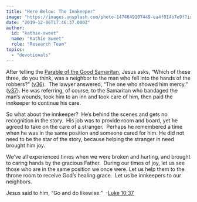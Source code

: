 ```yaml
---
title: "Here Below: The Innkeeper"
image: "https://images.unsplash.com/photo-1474649107449-ea4f014b7e9f?ixlib=rb-1.2.1&q=85&fm=jpg&crop=entropy&cs=srgb&ixid=eyJhcHBfaWQiOjk2NjF9"
date: "2019-12-06T17:46:37.000Z"
author:
  id: "kathie-sweet"
  name: "Kathie Sweet"
  role: "Research Team"
topics:
  - "devotionals"
---
```

After telling the [Parable of the Good Samaritan][1], Jesus asks, “Which of these three, do you think, was a neighbor to the man who fell into the hands of the robbers?” ([v36][1]).  The lawyer answered, “The one who showed him mercy.” ([v37][1]).  He was referring, of course, to the Samaritan who bandaged the man’s wounds, took him to an inn and took care of him, then paid the innkeeper to continue his care.  

So what about the innkeeper?  He’s behind the scenes and gets no recognition in the story.  His job was to provide room and board, yet he agreed to take on the care of a stranger.  Perhaps he remembered a time when he was in the same position and someone cared for him. He did not need to be the star of the story, because helping the stranger in need brought him joy. 

We’ve all experienced times when we were broken and hurting, and brought to caring hands by the gracious Father.  During our times of joy, let us see those who are in the same position we once were.  Let us help them to the throne room to receive God’s healing grace.  Let us be innkeepers to our neighbors. 

Jesus said to him, “Go and do likewise.”  -[Luke 10:37][1]

[1]: https://www.bible.com/111/luk.10.25-37 "Parable of the Good Samaritan"